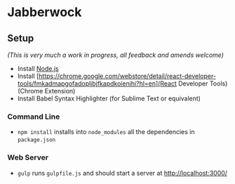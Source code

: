 # Jabberwock

## Setup

_(This is very much a work in progress, all feedback and amends welcome)_

- Install [Node.js](https://nodejs.org/en/download/)
- Install [https://chrome.google.com/webstore/detail/react-developer-tools/fmkadmapgofadopljbjfkapdkoienihi?hl=en](React Developer Tools) (Chrome Extension)
- Install Babel Syntax Highlighter (for Sublime Text or equivalent)

### Command Line
- `npm install` installs into `node_modules` all the dependencies in `package.json`

### Web Server
- `gulp` runs `gulpfile.js` and should start a server at [http://localhost:3000/](http://localhost:3000/)

